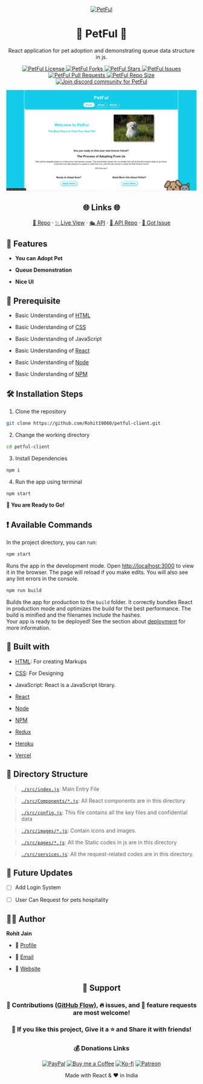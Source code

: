 <p align="center">
  <a href="https://petful-client.rohit19060.vercel.app/" title="PetFul">
    <img src="https://kingtechnologies.in/assets/images/Logo.webp" width="80px" alt="PetFul"/>
  </a>
</p>
<h1 align="center">🌟 PetFul 🌟</h1>
<p align="center">React application for pet adoption and demonstrating queue data structure in js.</p>

<p align="center">
<a href="https://github.com/Rohit19060/petful-client/blob/master/LICENSE" title="License">
<img src="https://img.shields.io/github/license/Rohit19060/petful-client?label=License&logo=Github&style=flat-square" alt="PetFul License"/>
</a>
<a href="https://github.com/Rohit19060/petful-client/fork" title="Forks">
<img src="https://img.shields.io/github/forks/Rohit19060/petful-client?label=Forks&logo=Github&style=flat-square" alt="PetFul Forks"/>
</a>
<a href="https://github.com/Rohit19060/petful-client/stargazers" title="Stars">
<img src="https://img.shields.io/github/stars/Rohit19060/petful-client?label=Stars&logo=Github&style=flat-square" alt="PetFul Stars"/>
</a>
<a href="https://github.com/Rohit19060/petful-client/issues" title="Issues">
<img src="https://img.shields.io/github/issues/Rohit19060/petful-client?label=Issues&logo=Github&style=flat-square" alt="PetFul Issues"/>
</a>
<a href="https://github.com/Rohit19060/petful-client/pulls" title="Pull Requests">
<img src="https://img.shields.io/github/issues-pr/Rohit19060/petful-client?label=Pull%20Requests&logo=Github&style=flat-square" alt="PetFul Pull Requests"/>
</a>
<a href="https://github.com/Rohit19060/petful-client" title="Repo Size">
<img src="https://img.shields.io/github/repo-size/Rohit19060/petful-client?label=Repo%20Size&logo=Github&style=flat-square" alt="PetFul Repo Size"/>
</a>
<a href="https://discord.gg/2wpHNSjwm2" title="Join King Tech's Community">
<img src="https://img.shields.io/discord/737854816402800690?color=%236d82cb&label=Join%20Community&logo=discord&logoColor=%23FFFFFF&style=flat-square" alt="Join discord community for PetFul"/>
</a>
</p>

<p align="center" title="PetFul"><img src="./assets/images/main.png" alt="PetFul"/></p>

<h2 align="center">🌐 Links 🌐</h2>
<p align="center">
    <a href="https://github.com/Rohit19060/petful-client" title="PetFul Repo">📂 Repo</a>
    ·
    <a href="https://petful-client.rohit19060.vercel.app/" title="Visit">✨ Live View</a>
    ·
    <a href="https://calm-badlands-17592.herokuapp.com" title="Petful-Server">🛳 API</a>
    ·
    <a href="https://github.com/Rohit19060/petful-api" title="Petful-Server Repo">📂 API Repo</a>
    ·
    <a href="https://github.com/Rohit19060/petful-client/issues/new/choose" title="🐛Report Bug/🎊Request Feature">🚀 Got Issue</a>
</p>

## 🚀 Features

- **You can Adopt Pet**

- **Queue Demonstration**

- **Nice UI**

## 🦋 Prerequisite

- Basic Understanding of [HTML](https://youtu.be/JHv2jmnrLlA "HTML - First Step Towards Web Development")

- Basic Understanding of [CSS](https://youtu.be/d1tP7ow7HbQ "CSS - Second Step Towards Web Development")

- Basic Understanding of JavaScript

- Basic Understanding of [React](https://reactjs.org/ "React")

- Basic Understanding of [Node](https://nodejs.org/ "Node")

- Basic Understanding of [NPM](https://www.npmjs.com/ "NPM")

## 🛠️ Installation Steps

1. Clone the repository

```Bash
git clone https://github.com/Rohit19060/petful-client.git
```

2. Change the working directory

```Bash
cd petful-client
```

3. Install Dependencies

```Bash
npm i
```

4. Run the app using terminal

```Bash
npm start
```

**🎇 You are Ready to Go!**

## ❗ Available Commands

In the project directory, you can run:

```Bash
npm start
```

Runs the app in the development mode. Open [http://localhost:3000](http://localhost:3000) to view it in the browser. The page will reload if you make edits. You will also see any lint errors in the console.

```Bash
npm run build
```

Builds the app for production to the `build` folder. It correctly bundles React in production mode and optimizes the build for the best performance. The build is minified and the filenames include the hashes.\
Your app is ready to be deployed! See the section about [deployment](https://facebook.github.io/create-react-app/docs/deployment) for more information.

## 👷 Built with

- [HTML](https://youtu.be/JHv2jmnrLlA "HTML - First Step Towards Web Development"): For creating Markups

- [CSS](https://youtu.be/d1tP7ow7HbQ "CSS - Second Step Towards Web Development"): For Designing

- JavaScript: React is a JavaScript library.

- [React](https://reactjs.org/ "React")

- [Node](https://nodejs.org/ "Node")

- [NPM](https://www.npmjs.com/ "NPM")

- [Redux](https://redux.js.org/ "Redux")

- [Heroku](https://www.heroku.com/ "Heroku")

- [Vercel](https://vercel.com/ "Vercel")

## 📂 Directory Structure

> [`./src/index.js`](https://github.com/Rohit19060/petful-client/blob/main/src/index.js "Petful"): Main Entry File

> [`./src/Components/*.js`](https://github.com/Rohit19060/petful-client/tree/main/src/Components "Components Directory"): All React components are in this directory

> [`./src/config.js`](https://github.com/Rohit19060/petful-client/blob/main/src/config.js "Configuration"): This file contains all the key files and confidential data

> [`./src/images/*.js`](https://github.com/Rohit19060/petful-client/tree/main/src/images "images Directory"): Contain icons and images.

> [`./src/pages/*.js`](https://github.com/Rohit19060/petful-client/tree/main/src/Pages "pages Directory"): All the Static codes in js are in this directory

> [`./src/services.js`](https://github.com/Rohit19060/petful-client/blob/main/src/services.js "Services"): All the request-related codes are in this directory.

## 🎊 Future Updates

- [ ] Add Login System

- [ ] User Can Request for pets hospitality

## 🧑🏻 Author

**Rohit Jain**

- 🌌 [Profile](https://github.com/Rohit19060 "Rohit Jain")

- 🏮 [Email](mailto:rohitjain19060@gmail.com?subject=Hi%20from%20Petful "Hi!")

- 🦁 [Website](https://kingtechnologies.in "Welcome")

<h2 align="center">🤝 Support</h2>

<h3 align="center">🎀 Contributions (<a href="https://guides.github.com/introduction/flow" title="GitHub flow">GitHub Flow</a>), 🔥 issues, and 🥮 feature requests are most welcome!</h3>

<h3 align="center">💙 If you like this project, Give it a ⭐ and Share it with friends!</h3>
<h3 align="center">💰 Donations Links</h3>
<p align="center">
<a href="https://www.paypal.me/kingrohitJ" title="PayPal"><img src="https://kingtechnologies.in/assets/images/Paypal.png" alt="PayPal"/></a>
<a href="https://www.buymeacoffee.com/rohitjain" title="Buy me a Coffee"><img src="https://kingtechnologies.in/assets/images/Coffee.png" alt="Buy me a Coffee"/></a>
<a href="https://ko-fi.com/rohitjain" title="Ko-fi"><img src="https://kingtechnologies.in/assets/images/Kofi.png" alt="Ko-fi"/></a>
<a href="https://www.patreon.com/KingTechnologies" title="Patreon"><img src="https://kingtechnologies.in/assets/images/Patreon.png" alt="Patreon"/></a>
</p>

<p align="center">Made with React & ❤️ in India</p>
